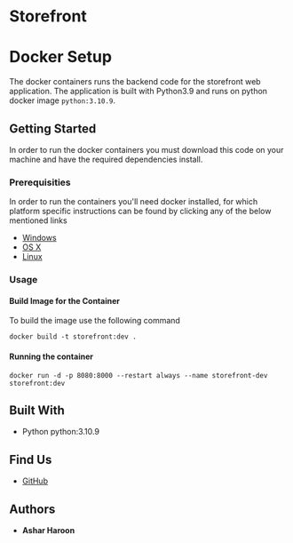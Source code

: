 # Storefront

# Docker Setup
The docker containers runs the backend code for the storefront web application. The application is built with 
Python3.9 and runs on python docker image ```python:3.10.9```. 

## Getting Started

In order to run the docker containers you must download this code on your machine and have the required
dependencies install. 

### Prerequisities

In order to run the containers you'll need docker installed, for which platform specific instructions can be found by 
clicking any of the below mentioned links

* [Windows](https://docs.docker.com/windows/started)
* [OS X](https://docs.docker.com/mac/started/)
* [Linux](https://docs.docker.com/linux/started/)

### Usage

#### Build Image for the Container

To build the image use the following command

```shell
docker build -t storefront:dev .
```

#### Running the container

```shell
docker run -d -p 8080:8000 --restart always --name storefront-dev storefront:dev

```

## Built With

- Python python:3.10.9

## Find Us

- [GitHub](https://github.com/OptimumGrading/backend)

## Authors

- **Ashar Haroon**
